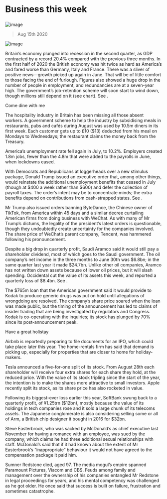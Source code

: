 ###### 
# Business this week 
#####  
![image](images/20200815_WWP501.jpg) 
> Aug 15th 2020 
![image](images/20200815_WWC189.png) 

Britain’s economy plunged into recession in the second quarter, as GDP contracted by a record 20.4% compared with the previous three months. In the first half of 2020 the British economy was hit twice as hard as America’s and fared worse than Germany, Italy and France. There was a sliver of positive news—growth picked up again in June. That will be of little comfort to those facing the end of furlough. Figures also showed a huge drop in the number of people in employment, and redundancies are at a seven-year high. The government’s job-retention scheme will soon start to wind down, though millions still depend on it (see chart). See .
Come dine with me

The hospitality industry in Britain has been missing all those absent workers. A government scheme to help the industry by subsidising meals in restaurants, pubs and cafés during August was used by 10.5m diners in its first week. Each customer gets up to £10 ($13) deducted from his meal on Mondays to Wednesdays; the restaurant claims the money back from the Treasury.
America’s unemployment rate fell again in July, to 10.2%. Employers created 1.8m jobs, fewer than the 4.8m that were added to the payrolls in June, when lockdowns eased. 
With Democrats and Republicans at loggerheads over a new stimulus package, Donald Trump issued an executive order that, among other things, would reinstate the additional unemployment benefits that ceased in July (though at $400 a week rather than $600) and defer the collection of payroll taxes. The order’s intent may be to concentrate minds; the extra benefits depend on contributions from cash-strapped states. See .
Mr Trump also issued orders banning ByteDance, the Chinese owner of TikTok, from America within 45 days and a similar decree curtailing American firms from doing business with WeChat. As with many of Mr Trump’s dictums, the legality of the president’s latest orders is questionable, though they undoubtedly create uncertainty for the companies involved. The share price of WeChat’s parent company, Tencent, was hammered following his pronouncement.
Despite a big drop in quarterly profit, Saudi Aramco said it would still pay a shareholder dividend, most of which goes to the Saudi government. The oil company’s net income in the three months to June 30th was $6.8bn; in the same quarter last year it made $24.7bn. Unlike other oil companies, Aramco has not written down assets because of lower oil prices, but it will slash spending. Occidental cut the value of its assets this week, and reported a quarterly loss of $8.4bn. See .
The $765m loan that the American government said it would provide to Kodak to produce generic drugs was put on hold until allegations of wrongdoing are resolved. The company’s share price soared when the loan was made public, but the timing of the announcement has led to claims of insider trading that are being investigated by regulators and Congress. Kodak is co-operating with the inquiries; its stock has plunged by 70% since its post-announcement peak.
Have a great holistay
Airbnb is reportedly preparing to file documents for an IPO, which could take place later this year. The home-rentals firm has said that demand is picking up, especially for properties that are closer to home for holiday-makers.
Tesla announced a five-for-one split of its stock. From August 28th each shareholder will receive four extra shares for each share they hold, at the reduced price. With the value of its stock tripling since the start of the year, the intention is to make the shares more attractive to small investors. Apple recently split its stock, as its share price has also rocketed in value.
Following its biggest-ever loss earlier this year, SoftBank swung back to a quarterly profit, of ¥1.25trn ($12bn), mostly because the value of its holdings in tech companies rose and it sold a large chunk of its telecoms assets. The Japanese conglomerate is also considering selling some or all of Arm, a British chip designer it bought in 2016 for $32bn. 
Steve Easterbrook, who was sacked by McDonald’s as chief executive last November for having a romance with an employee, was sued by the company, which claims he had three additional sexual relationships with staff. McDonald’s said that if it had known about the extent of Mr Easterbrook’s “inappropriate” behaviour it would not have agreed to the compensation package it paid him.
Sumner Redstone died, aged 97. The media mogul’s empire spanned Paramount Pictures, Viacom and CBS. Feuds among family and management over the ownership of his companies entangled Mr Redstone in legal proceedings for years, and his mental competency was challenged as he got older. He once said that success is built on failure, frustration and sometimes catastrophe.
